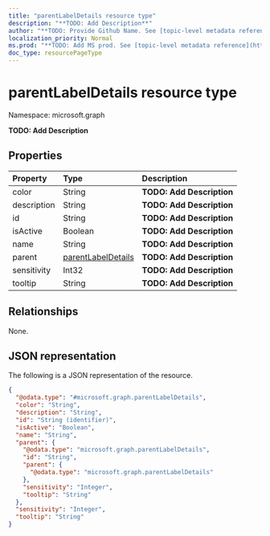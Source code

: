 ```yaml
---
title: "parentLabelDetails resource type"
description: "**TODO: Add Description**"
author: "**TODO: Provide Github Name. See [topic-level metadata reference](https://msgo.azurewebsites.net/add/document/guidelines/metadata.html#topic-level-metadata)**"
localization_priority: Normal
ms.prod: "**TODO: Add MS prod. See [topic-level metadata reference](https://msgo.azurewebsites.net/add/document/guidelines/metadata.html#topic-level-metadata)**"
doc_type: resourcePageType
---
```


# parentLabelDetails resource type

Namespace: microsoft.graph



**TODO: Add Description**

## Properties
|Property|Type|Description|
|:---|:---|:---|
|color|String|**TODO: Add Description**|
|description|String|**TODO: Add Description**|
|id|String|**TODO: Add Description**|
|isActive|Boolean|**TODO: Add Description**|
|name|String|**TODO: Add Description**|
|parent|[parentLabelDetails](../resources/parentlabeldetails.md)|**TODO: Add Description**|
|sensitivity|Int32|**TODO: Add Description**|
|tooltip|String|**TODO: Add Description**|

## Relationships
None.

## JSON representation
The following is a JSON representation of the resource.
<!-- {
  "blockType": "resource",
  "@odata.type": "microsoft.graph.parentLabelDetails"
}
-->
``` json
{
  "@odata.type": "#microsoft.graph.parentLabelDetails",
  "color": "String",
  "description": "String",
  "id": "String (identifier)",
  "isActive": "Boolean",
  "name": "String",
  "parent": {
    "@odata.type": "microsoft.graph.parentLabelDetails",
    "id": "String",
    "parent": {
      "@odata.type": "microsoft.graph.parentLabelDetails"
    },
    "sensitivity": "Integer",
    "tooltip": "String"
  },
  "sensitivity": "Integer",
  "tooltip": "String"
}
```

